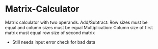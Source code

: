 # Matrix-Calculator
Matrix calculator with two operands.
Add/Subtract: Row sizes must be equal and column sizes must be equal
Multiplication: Column size of first matrix must equal row size of second matrix

* Still needs input error check for bad data
